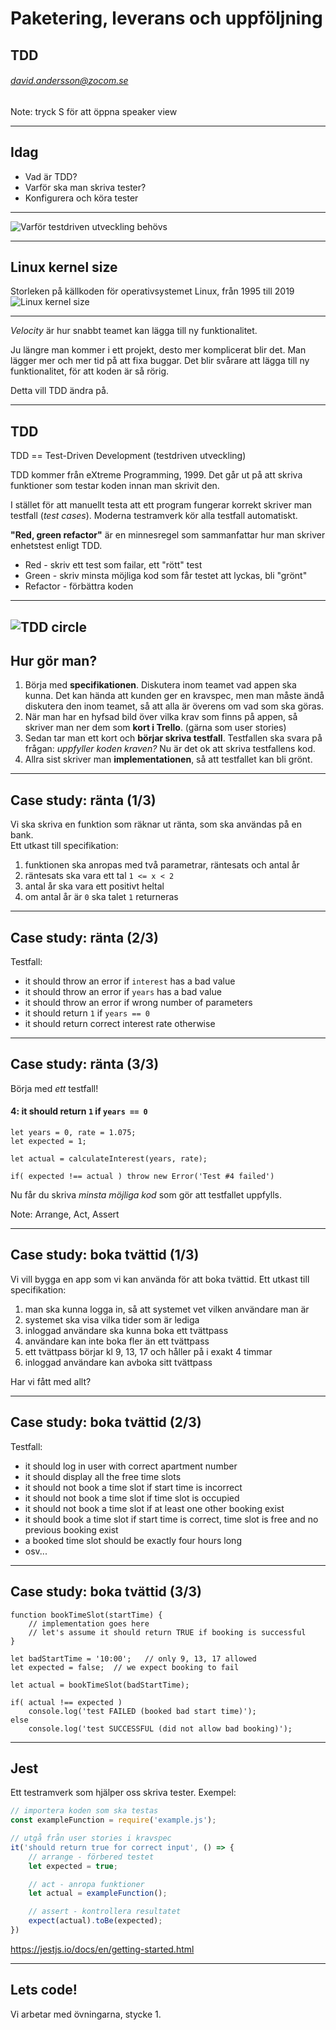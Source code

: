 <!-- .slide: class="intro" -->

# Paketering, leverans och uppföljning
## TDD
###### david.andersson@zocom.se

Note: tryck S för att öppna speaker view

---

## Idag

* Vad är TDD?
* Varför ska man skriva tester?
* Konfigurera och köra tester


---
![Varför testdriven utveckling behövs](img/need-of-test-driven-development.jpg)


---
## Linux kernel size
Storleken på källkoden för operativsystemet Linux, från 1995 till 2019
![Linux kernel size](img/kernel-size.png)

---
*Velocity* är hur snabbt teamet kan lägga till ny funktionalitet.

Ju längre man kommer i ett projekt, desto mer komplicerat blir det. Man lägger mer och mer tid på att fixa buggar. Det blir svårare att lägga till ny funktionalitet, för att koden är så rörig.

Detta vill TDD ändra på.


---

## TDD

TDD == Test-Driven Development (testdriven utveckling)

TDD kommer från eXtreme Programming, 1999. Det går ut på att skriva funktioner som testar koden innan man skrivit den.

I stället för att manuellt testa att ett program fungerar korrekt skriver man testfall (*test cases*). Moderna testramverk kör alla testfall automatiskt.

**"Red, green refactor"** är en minnesregel som sammanfattar hur man skriver enhetstest enligt TDD.
+ Red - skriv ett test som failar, ett "rött" test
+ Green - skriv minsta möjliga kod som får testet att lyckas, bli "grönt"
+ Refactor - förbättra koden

---
![TDD circle](img/red-green-refactor.png)
---

## Hur gör man?

1. Börja med **specifikationen**. Diskutera inom teamet vad appen ska kunna. Det kan hända att kunden ger en kravspec, men man måste ändå diskutera den inom teamet, så att alla är överens om vad som ska göras.
2. När man har en hyfsad bild över vilka krav som finns på appen, så skriver man ner dem som **kort i Trello**. (gärna som user stories)
3. Sedan tar man ett kort och **börjar skriva testfall**. Testfallen ska svara på frågan: *uppfyller koden kraven?* Nu är det ok att skriva testfallens kod.
4. Allra sist skriver man **implementationen**, så att testfallet kan bli grönt.
---

## Case study: ränta (1/3)

Vi ska skriva en funktion som räknar ut ränta, som ska användas på en bank. <br>Ett utkast till specifikation:
1. funktionen ska anropas med två parametrar, räntesats och antal år
2. räntesats ska vara ett tal `1 <= x < 2`
3. antal år ska vara ett positivt heltal
4. om antal år är `0` ska talet `1` returneras
---

## Case study: ränta (2/3)

Testfall:

+ it should throw an error if `interest` has a bad value
+ it should throw an error if `years` has a bad value
+ it should throw an error if wrong number of parameters
+ it should return `1` if `years == 0`
+ it should return correct interest rate otherwise

---

## Case study: ränta (3/3)

Börja med *ett* testfall!

#### 4: it should return `1` if `years == 0`

```javascript[1-2|4|6]
let years = 0, rate = 1.075;
let expected = 1;

let actual = calculateInterest(years, rate);

if( expected !== actual ) throw new Error('Test #4 failed')
```

Nu får du skriva *minsta möjliga kod* som gör att testfallet uppfylls.

Note: Arrange, Act, Assert

---

## Case study: boka tvättid (1/3)

Vi vill bygga en app som vi kan använda för att boka tvättid.
Ett utkast till specifikation:
1. man ska kunna logga in, så att systemet vet vilken användare man är
2. systemet ska visa vilka tider som är lediga
3. inloggad användare ska kunna boka ett tvättpass
4. användare kan inte boka fler än ett tvättpass
5. ett tvättpass börjar kl 9, 13, 17 och håller på i exakt 4 timmar
6. inloggad användare kan avboka sitt tvättpass

Har vi fått med allt?

---

## Case study: boka tvättid (2/3)

Testfall:
+ it should log in user with correct apartment number
+ it should display all the free time slots
+ it should not book a time slot if start time is incorrect
+ it should not book a time slot if time slot is occupied
+ it should not book a time slot if at least one other booking exist
+ it should book a time slot if start time is correct, time slot is free and no previous booking exist
+ a booked time slot should be exactly four hours long
+ osv...

---
## Case study: boka tvättid (3/3)
```js[1-4|6-7|9|11-14]
function bookTimeSlot(startTime) {
    // implementation goes here
    // let's assume it should return TRUE if booking is successful
}

let badStartTime = '10:00';   // only 9, 13, 17 allowed
let expected = false;  // we expect booking to fail

let actual = bookTimeSlot(badStartTime);

if( actual !== expected )
    console.log('test FAILED (booked bad start time)');
else
    console.log('test SUCCESSFUL (did not allow bad booking)');
```
---
## Jest
Ett testramverk som hjälper oss skriva tester. Exempel:
```javascript
// importera koden som ska testas
const exampleFunction = require('example.js');

// utgå från user stories i kravspec
it('should return true for correct input', () => {
    // arrange - förbered testet
    let expected = true;

    // act - anropa funktioner
    let actual = exampleFunction();

    // assert - kontrollera resultatet
    expect(actual).toBe(expected);
})
```
https://jestjs.io/docs/en/getting-started.html

---
<!-- .slide: class="code" -->

## Lets code!
Vi arbetar med övningarna, stycke 1.
